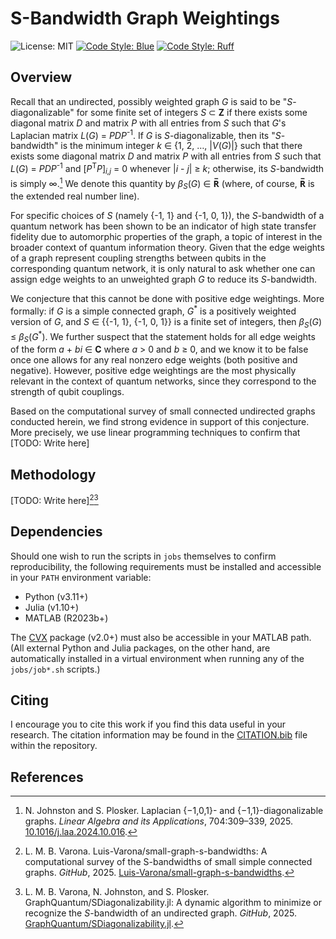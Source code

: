 # S-Bandwidth Graph Weightings

![License: MIT](https://img.shields.io/badge/License-MIT-pink.svg)
[![Code Style: Blue](https://img.shields.io/badge/code%20style-blue-4495d1.svg)](https://github.com/JuliaDiff/BlueStyle)
[![Code Style: Ruff](https://img.shields.io/badge/code%20style-ruff-rebeccapurple.svg)](https://github.com/astral-sh/ruff)

## Overview

Recall that an undirected, possibly weighted graph *G* is said to be "*S*-diagonalizable" for some finite set of integers *S* &subset; **Z** if there exists some diagonal matrix *D* and matrix *P* with all entries from *S* such that *G*'s Laplacian matrix *L*(*G*) = *PDP*<sup>-1</sup>. If *G* is *S*-diagonalizable, then its "*S*-bandwidth" is the minimum integer *k* &isin; {1, 2, &hellip;, |*V*(*G*)|} such that there exists some diagonal matrix *D* and matrix *P* with all entries from *S* such that *L*(*G*) = *PDP*<sup>-1</sup> and [*P*<sup>T</sup>*P*]<sub>*i,j*</sub> = 0 whenever |*i* - *j*| &ge; *k*; otherwise, its *S*-bandwidth is simply &infin;.[^JP25] We denote this quantity by *&beta;*<sub>*S*</sub>(*G*) &isin; **R&#x305;** (where, of course, **R&#x305;** is the extended real number line).

For specific choices of *S* (namely {-1, 1} and {-1, 0, 1}), the *S*-bandwidth of a quantum network has been shown to be an indicator of high state transfer fidelity due to automorphic properties of the graph, a topic of interest in the broader context of quantum information theory. Given that the edge weights of a graph represent coupling strengths between qubits in the corresponding quantum network, it is only natural to ask whether one can assign edge weights to an unweighted graph *G* to reduce its *S*-bandwidth.

We conjecture that this cannot be done with positive edge weightings. More formally: if *G* is a simple connected graph, *G*<sup>\*</sup> is a positively weighted version of *G*, and *S* &isin; {{-1, 1}, {-1, 0, 1}} is a finite set of integers, then *&beta;*<sub>*S*</sub>(*G*) &le; *&beta;*<sub>*S*</sub>(*G*<sup>\*</sup>). We further suspect that the statement holds for all edge weights of the form *a* + *bi* &isin; **C** where *a* > 0 and *b* &ge; 0, and we know it to be false once one allows for any real nonzero edge weights (both positive and negative). However, positive edge weightings are the most physically relevant in the context of quantum networks, since they correspond to the strength of qubit couplings.

Based on the computational survey of small connected undirected graphs conducted herein, we find strong evidence in support of this conjecture. More precisely, we use linear programming techniques to confirm that [TODO: Write here]

## Methodology

[TODO: Write here][^Var25][^VJP25]

## Dependencies

Should one wish to run the scripts in `jobs` themselves to confirm reproducibility, the following requirements must be installed and accessible in your `PATH` environment variable:

- Python (v3.11+)
- Julia (v1.10+)
- MATLAB (R2023b+)

The [CVX](https://cvxr.com/cvx/) package (v2.0+) must also be accessible in your MATLAB path. (All external Python and Julia packages, on the other hand, are automatically installed in a virtual environment when running any of the `jobs/job*.sh` scripts.)

## Citing

I encourage you to cite this work if you find this data useful in your research. The citation information may be found in the [CITATION.bib](https://raw.githubusercontent.com/Luis-Varona/s-bandwidth-graph-weightings/main/CITATION.bib) file within the repository.

## References

[^JP25]: N. Johnston and S. Plosker. Laplacian {−1,0,1}- and {−1,1}-diagonalizable graphs. *Linear Algebra and its Applications*, 704:309&ndash;339, 2025. [10.1016/j.laa.2024.10.016](https://doi.org/10.1016/j.laa.2024.10.016).
[^Var25]: L. M. B. Varona. Luis-Varona/small-graph-s-bandwidths: A computational survey of the S-bandwidths of small simple connected graphs. *GitHub*, 2025. [Luis-Varona/small-graph-s-bandwidths](https://GitHub/Luis-Varona/small-graph-s-bandwidths).
[^VJP25]: L. M. B. Varona, N. Johnston, and S. Plosker. GraphQuantum/SDiagonalizability.jl: A dynamic algorithm to minimize or recognize the *S*-bandwidth of an undirected graph. *GitHub*, 2025. [GraphQuantum/SDiagonalizability.jl](https://github.com/GraphQuantum/SDiagonalizability.jl).
